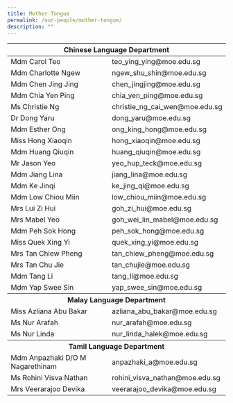 ```yaml
---
title: Mother Tongue
permalink: /our-people/mother-tongue/
description: ""
---
```

<table>
<thead>
  <tr>
    <th colspan="2">Chinese Language Department</th>
  </tr>
</thead>
<tbody>
  <tr>
    <td>Mdm Carol Teo</td>
    <td>teo_ying_ying@moe.edu.sg</td>
  </tr>
  <tr>
    <td>Mdm Charlotte Ngew</td>
    <td>ngew_shu_shin@moe.edu.sg</td>
  </tr>
  <tr>
    <td>Mdm Chen Jing Jing</td>
    <td>chen_jingjing@moe.edu.sg</td>
  </tr>
  <tr>
    <td>Mdm Chia Yen Ping</td>
    <td>chia_yen_ping@moe.edu.sg</td>
  </tr>
  <tr>
    <td>Ms Christie Ng</td>
    <td>christie_ng_cai_wen@moe.edu.sg</td>
  </tr>
  <tr>
    <td>Dr Dong Yaru</td>
    <td>dong_yaru@moe.edu.sg</td>
  </tr>
  <tr>
    <td>Mdm Esther Ong</td>
    <td>ong_king_hong@moe.edu.sg</td>
  </tr>
  <tr>
    <td>Miss Hong Xiaoqin</td>
    <td>hong_xiaoqin@moe.edu.sg</td>
  </tr>
  <tr>
    <td>Mdm Huang Qiuqin</td>
    <td>huang_qiuqin@moe.edu.sg</td>
  </tr>
  <tr>
    <td>Mr Jason Yeo</td>
    <td>yeo_hup_teck@moe.edu.sg</td>
  </tr>
  <tr>
    <td>Mdm Jiang Lina</td>
    <td>jiang_lina@moe.edu.sg</td>
  </tr>
  <tr>
    <td>Mdm Ke Jinqi</td>
    <td>ke_jing_qi@moe.edu.sg</td>
  </tr>
  <tr>
    <td>Mdm Low Chiou Miin</td>
    <td>low_chiou_miin@moe.edu.sg</td>
  </tr>
  <tr>
    <td>Mrs Lui Zi Hui</td>
    <td>goh_zi_hui@moe.edu.sg</td>
  </tr>
  <tr>
    <td>Mrs Mabel Yeo</td>
    <td>goh_wei_lin_mabel@moe.edu.sg</td>
  </tr>
  <tr>
    <td>Mdm Peh Sok Hong</td>
    <td>peh_sok_hong@moe.edu.sg</td>
  </tr>
  <tr>
    <td>Miss Quek Xing Yi</td>
    <td>quek_xing_yi@moe.edu.sg</td>
  </tr>
  <tr>
    <td>Mrs Tan Chiew Pheng</td>
    <td>tan_chiew_pheng@moe.edu.sg</td>
  </tr>
  <tr>
    <td>Mrs Tan Chu Jie</td>
    <td>tan_chujie@moe.edu.sg</td>
  </tr>
  <tr>
    <td>Mdm Tang Li</td>
    <td>tang_li@moe.edu.sg</td>
  </tr>
  <tr>
    <td>Mdm Yap Swee Sin</td>
    <td>yap_swee_sin@moe.edu.sg</td>
  </tr>
  <tr>
    <th colspan="2">Malay Language Department</th>
  </tr>
  <tr>
    <td>Miss Azliana Abu Bakar</td>
    <td>azliana_abu_bakar@moe.edu.sg</td>
  </tr>
  <tr>
    <td>Ms Nur Arafah</td>
    <td>nur_arafah@moe.edu.sg</td>
  </tr>
  <tr>
    <td>Ms Nur Linda</td>
    <td>nur_linda_halek@moe.edu.sg</td>
  </tr>
  <tr>
    <th colspan="2">Tamil Language Department</th>
  </tr>
  <tr>
    <td>Mdm Anpazhaki D/O M Nagarethinam</td>
    <td>anpazhaki_a@moe.edu.sg</td>
  </tr>
  <tr>
    <td>Ms Rohini Visva Nathan</td>
    <td>rohini_visva_nathan@moe.edu.sg</td>
  </tr>
  <tr>
    <td>Mrs Veerarajoo Devika</td>
    <td>veerarajoo_devika@moe.edu.sg</td>
  </tr>
</tbody>
</table>